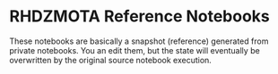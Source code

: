# RHDZMOTA Reference Notebooks

These notebooks are basically a snapshot (reference) generated from private notebooks. You an edit them, but the state will eventually be overwritten by the original source notebook execution.

